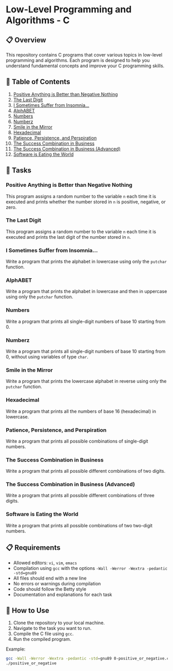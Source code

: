 # Low-Level Programming and Algorithms - C

## 📋 Overview

This repository contains C programs that cover various topics in low-level programming and algorithms. Each program is designed to help you understand fundamental concepts and improve your C programming skills.

## 📄 Table of Contents

1. [Positive Anything is Better than Negative Nothing](#positive-anything-is-better-than-negative-nothing)
2. [The Last Digit](#the-last-digit)
3. [I Sometimes Suffer from Insomnia...](#i-sometimes-suffer-from-insomnia)
4. [AlphABET](#alphabet)
5. [Numbers](#numbers)
6. [Numberz](#numberz)
7. [Smile in the Mirror](#smile-in-the-mirror)
8. [Hexadecimal](#hexadecimal)
9. [Patience, Persistence, and Perspiration](#patience-persistence-and-perspiration)
10. [The Success Combination in Business](#the-success-combination-in-business)
11. [The Success Combination in Business (Advanced)](#the-success-combination-in-business-advanced)
12. [Software is Eating the World](#software-is-eating-the-world)

## 📝 Tasks

### Positive Anything is Better than Negative Nothing

This program assigns a random number to the variable `n` each time it is executed and prints whether the number stored in `n` is positive, negative, or zero.

### The Last Digit

This program assigns a random number to the variable `n` each time it is executed and prints the last digit of the number stored in `n`.

### I Sometimes Suffer from Insomnia...

Write a program that prints the alphabet in lowercase using only the `putchar` function.

### AlphABET

Write a program that prints the alphabet in lowercase and then in uppercase using only the `putchar` function.

### Numbers

Write a program that prints all single-digit numbers of base 10 starting from 0.

### Numberz

Write a program that prints all single-digit numbers of base 10 starting from 0, without using variables of type `char`.

### Smile in the Mirror

Write a program that prints the lowercase alphabet in reverse using only the `putchar` function.

### Hexadecimal

Write a program that prints all the numbers of base 16 (hexadecimal) in lowercase.

### Patience, Persistence, and Perspiration

Write a program that prints all possible combinations of single-digit numbers.

### The Success Combination in Business

Write a program that prints all possible different combinations of two digits.

### The Success Combination in Business (Advanced)

Write a program that prints all possible different combinations of three digits.

### Software is Eating the World

Write a program that prints all possible combinations of two two-digit numbers.

## 📋 Requirements

- Allowed editors: `vi`, `vim`, `emacs`
- Compilation using `gcc` with the options `-Wall -Werror -Wextra -pedantic -std=gnu89`
- All files should end with a new line
- No errors or warnings during compilation
- Code should follow the Betty style
- Documentation and explanations for each task

## 🚀 How to Use

1. Clone the repository to your local machine.
2. Navigate to the task you want to run.
3. Compile the C file using `gcc`.
4. Run the compiled program.

Example:

```bash
gcc -Wall -Werror -Wextra -pedantic -std=gnu89 0-positive_or_negative.c -o positive_or_negative
./positive_or_negative
